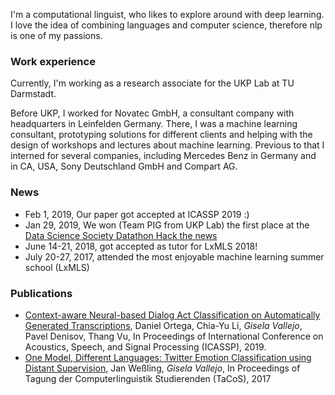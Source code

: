 I'm a computational linguist, who likes to explore around with deep learning. I love the idea of combining languages and computer science, therefore nlp is one of my passions.

### Work experience
Currently, I'm working as a research associate for the UKP Lab at TU Darmstadt. 

Before UKP, I worked for Novatec GmbH, a consultant company with headquarters in Leinfelden Germany. There, I was a machine learning consultant, prototyping solutions for different clients and helping with the design of workshops and lectures about machine learning. Previous to that I interned for several companies, including Mercedes Benz in Germany and in CA, USA, Sony Deutschland GmbH and Compart AG.

### News
<ul>
 	<li>Feb 1, 2019, Our paper got accepted at ICASSP 2019 :)</li>
 	<li>Jan 29, 2019, We won (Team PIG from UKP Lab) the first place at the <a href="https://www.datasciencesociety.net/datathon-hacknews-solution-pig-propaganda-identification-group/">Data Science Society Datathon Hack the news</a></li>
 	<li>June 14-21, 2018, got accepted as tutor for LxMLS 2018!</li>
 	<li>July 20-27, 2017, attended the most enjoyable machine learning summer school (LxMLS)</li>
</ul>

### Publications
<ul>
 	<li><a href="https://arxiv.org/pdf/1902.11060.pdf">Context-aware Neural-based Dialog Act Classification on Automatically Generated Transcriptions</a>, Daniel Ortega, Chia-Yu Li, <i>Gisela Vallejo</i>, Pavel Denisov, Thang Vu, In Proceedings of International Conference on Acoustics, Speech, and Signal Processing (ICASSP), 2019.</li>
 	<li><a href="https://bitbucket.org/IMS_CREW/multilingual-emotion-classification-with-a-multi-class/raw/e4600949506e1acac3b15b7f8079f2661c964a83/EmotionClassificationTaCoS.pdf">One Model, Different Languages: Twitter Emotion Classification using Distant Supervision</a>, Jan Weßling, <i>Gisela Vallejo</i>, In Proceedings of Tagung der Computerlinguistik Studierenden (TaCoS), 2017</li>
</ul>
